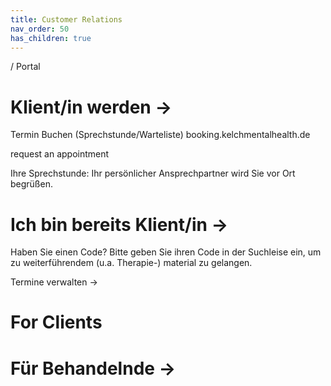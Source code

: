 ```yaml
---
title: Customer Relations
nav_order: 50
has_children: true
---
```

/ Portal

# Klient/in werden →
Termin Buchen (Sprechstunde/Warteliste)
booking.kelchmentalhealth.de

request an appointment


Ihre Sprechstunde:
Ihr persönlicher Ansprechpartner wird Sie vor Ort begrüßen.


# Ich bin bereits Klient/in →
Haben Sie einen Code? Bitte geben Sie ihren Code in der Suchleise ein, um zu weiterführendem (u.a. Therapie-) material zu gelangen.

Termine verwalten → 


# For Clients

# Für Behandelnde →
